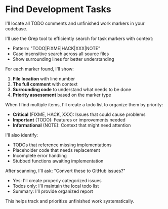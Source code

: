 # Find Development Tasks

I'll locate all TODO comments and unfinished work markers in your codebase.

I'll use the Grep tool to efficiently search for task markers with context:
- Pattern: "TODO|FIXME|HACK|XXX|NOTE"
- Case insensitive search across all source files
- Show surrounding lines for better understanding

For each marker found, I'll show:
1. **File location** with line number
2. **The full comment** with context
3. **Surrounding code** to understand what needs to be done
4. **Priority assessment** based on the marker type

When I find multiple items, I'll create a todo list to organize them by priority:
- **Critical** (FIXME, HACK, XXX): Issues that could cause problems
- **Important** (TODO): Features or improvements needed
- **Informational** (NOTE): Context that might need attention

I'll also identify:
- TODOs that reference missing implementations
- Placeholder code that needs replacement
- Incomplete error handling
- Stubbed functions awaiting implementation

After scanning, I'll ask: "Convert these to GitHub issues?"
- Yes: I'll create properly categorized issues
- Todos only: I'll maintain the local todo list
- Summary: I'll provide organized report

This helps track and prioritize unfinished work systematically.